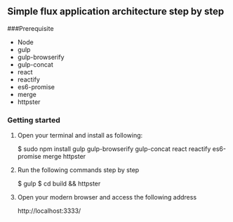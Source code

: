 ## Simple flux application architecture step by step

###Prerequisite

- Node
- gulp
- gulp-browserify
- gulp-concat
- react
- reactify
- es6-promise
- merge
- httpster

### Getting started

1. Open your terminal and install as following:

    $ sudo npm install gulp gulp-browserify gulp-concat react reactify es6-promise merge httpster

2. Run the following commands step by step

    $ gulp
    $ cd build && httpster

3. Open your modern browser and access the following address

    http://localhost:3333/
    
